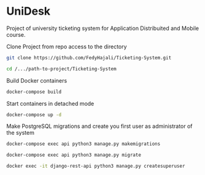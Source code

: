 # UniDesk
Project of university ticketing system for Application Distribuited and Mobile course.

Clone Project from repo access to the directory
```bash
git clone https://github.com/FedyHajali/Ticketing-System.git
```
```bash
cd /.../path-to-project/Ticketing-System
```

Build Docker containers 
```bash
docker-compose build
```
Start containers in detached mode
```bash
docker-compose up -d
```

Make PostgreSQL migrations and create you first user as administrator of the system 
```bash
docker-compose exec api python3 manage.py makemigrations
```
```bash
docker-compose exec api python3 manage.py migrate
```
```bash
docker exec -it django-rest-api python3 manage.py createsuperuser
```